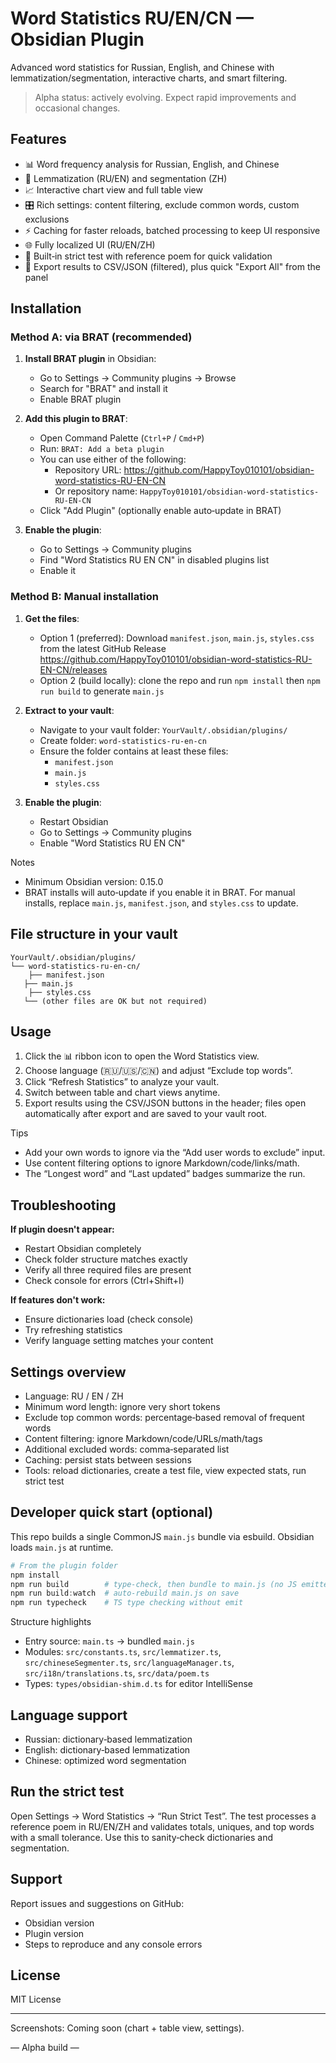 # Word Statistics RU/EN/CN — Obsidian Plugin

Advanced word statistics for Russian, English, and Chinese with lemmatization/segmentation, interactive charts, and smart filtering.

> Alpha status: actively evolving. Expect rapid improvements and occasional changes.

## Features

- 📊 Word frequency analysis for Russian, English, and Chinese
- 🧠 Lemmatization (RU/EN) and segmentation (ZH)
- 📈 Interactive chart view and full table view
- 🎛️ Rich settings: content filtering, exclude common words, custom exclusions
- ⚡ Caching for faster reloads, batched processing to keep UI responsive
- 🌐 Fully localized UI (RU/EN/ZH)
- 🧪 Built‑in strict test with reference poem for quick validation
- 💾 Export results to CSV/JSON (filtered), plus quick "Export All" from the panel

## Installation

### Method A: via BRAT (recommended)

1. **Install BRAT plugin** in Obsidian:
   - Go to Settings → Community plugins → Browse
   - Search for "BRAT" and install it
   - Enable BRAT plugin

2. **Add this plugin to BRAT**:
   - Open Command Palette (`Ctrl+P` / `Cmd+P`)
   - Run: `BRAT: Add a beta plugin`
   - You can use either of the following:
     - Repository URL:
       https://github.com/HappyToy010101/obsidian-word-statistics-RU-EN-CN
     - Or repository name: `HappyToy010101/obsidian-word-statistics-RU-EN-CN`
   - Click "Add Plugin" (optionally enable auto‑update in BRAT)

3. **Enable the plugin**:
   - Go to Settings → Community plugins
   - Find "Word Statistics RU EN CN" in disabled plugins list
   - Enable it

### Method B: Manual installation

1. **Get the files**:
    - Option 1 (preferred): Download `manifest.json`, `main.js`, `styles.css` from the latest GitHub Release
       https://github.com/HappyToy010101/obsidian-word-statistics-RU-EN-CN/releases
    - Option 2 (build locally): clone the repo and run `npm install` then `npm run build` to generate `main.js`

2. **Extract to your vault**:
   - Navigate to your vault folder: `YourVault/.obsidian/plugins/`
   - Create folder: `word-statistics-ru-en-cn`
   - Ensure the folder contains at least these files:
     - `manifest.json`
     - `main.js`
     - `styles.css`

3. **Enable the plugin**:
   - Restart Obsidian
   - Go to Settings → Community plugins
   - Enable "Word Statistics RU EN CN"

Notes
- Minimum Obsidian version: 0.15.0
- BRAT installs will auto‑update if you enable it in BRAT. For manual installs, replace `main.js`, `manifest.json`, and `styles.css` to update.

## File structure in your vault

```
YourVault/.obsidian/plugins/
└── word-statistics-ru-en-cn/
    ├── manifest.json
   ├── main.js
    ├── styles.css
   └── (other files are OK but not required)
```

## Usage

1) Click the 📊 ribbon icon to open the Word Statistics view.
2) Choose language (🇷🇺/🇺🇸/🇨🇳) and adjust “Exclude top words”.
3) Click “Refresh Statistics” to analyze your vault.
4) Switch between table and chart views anytime.
5) Export results using the CSV/JSON buttons in the header; files open automatically after export and are saved to your vault root.

Tips
- Add your own words to ignore via the “Add user words to exclude” input.
- Use content filtering options to ignore Markdown/code/links/math.
- The “Longest word” and “Last updated” badges summarize the run.

## Troubleshooting

**If plugin doesn't appear:**
- Restart Obsidian completely
- Check folder structure matches exactly
- Verify all three required files are present
- Check console for errors (Ctrl+Shift+I)

**If features don't work:**
- Ensure dictionaries load (check console)
- Try refreshing statistics
- Verify language setting matches your content

## Settings overview

- Language: RU / EN / ZH
- Minimum word length: ignore very short tokens
- Exclude top common words: percentage‑based removal of frequent words
- Content filtering: ignore Markdown/code/URLs/math/tags
- Additional excluded words: comma‑separated list
- Caching: persist stats between sessions
- Tools: reload dictionaries, create a test file, view expected stats, run strict test

## Developer quick start (optional)

This repo builds a single CommonJS `main.js` bundle via esbuild. Obsidian loads `main.js` at runtime.

```powershell
# From the plugin folder
npm install
npm run build        # type‑check, then bundle to main.js (no JS emitted in src)
npm run build:watch  # auto‑rebuild main.js on save
npm run typecheck    # TS type checking without emit
```

Structure highlights
- Entry source: `main.ts` → bundled `main.js`
- Modules: `src/constants.ts`, `src/lemmatizer.ts`, `src/chineseSegmenter.ts`, `src/languageManager.ts`, `src/i18n/translations.ts`, `src/data/poem.ts`
- Types: `types/obsidian-shim.d.ts` for editor IntelliSense

## Language support

- Russian: dictionary‑based lemmatization
- English: dictionary‑based lemmatization
- Chinese: optimized word segmentation

## Run the strict test

Open Settings → Word Statistics → “Run Strict Test”. The test processes a reference poem in RU/EN/ZH and validates totals, uniques, and top words with a small tolerance. Use this to sanity‑check dictionaries and segmentation.

## Support

Report issues and suggestions on GitHub:
- Obsidian version
- Plugin version
- Steps to reproduce and any console errors

## License

MIT License

---

Screenshots: Coming soon (chart + table view, settings).

— Alpha build —